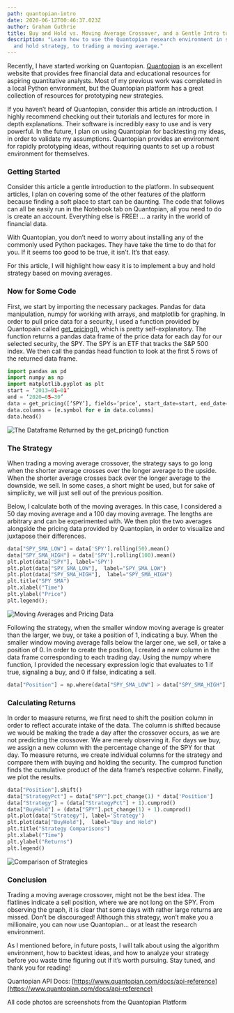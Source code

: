 ```yaml
---
path: quantopian-intro
date: 2020-06-12T00:46:37.023Z
author: Graham Guthrie
title: Buy and Hold vs. Moving Average Crossover, and a Gentle Intro to Quantopian
description: "Learn how to use the Quantopian research environment in seconds. Compare a buy
  and hold strategy, to trading a moving average."
---
```


Recently, I have started working on Quantopian. [Quantopian](https://www.quantopian.com/home) is an excellent website that provides free financial data and educational resources for aspiring quantitative analysts. Most of my previous work was completed in a local Python environment, but the Quantopian platform has a great collection of resources for prototyping new strategies.

If you haven’t heard of Quantopian, consider this article an introduction. I highly recommend checking out their tutorials and lectures for more in depth explanations. Their software is incredibly easy to use and is very powerful. In the future, I plan on using Quantopian for backtesting my ideas, in order to validate my assumptions. Quantopian provides an environment for rapidly prototyping ideas, without requiring quants to set up a robust environment for themselves.

### Getting Started

Consider this article a gentle introduction to the platform. In subsequent articles, I plan on covering some of the other features of the platform because finding a soft place to start can be daunting. The code that follows can all be easily run in the Notebook tab on Quantopian, all you need to do is create an account. Everything else is FREE! … a rarity in the world of financial data.

With Quantopian, you don’t need to worry about installing any of the commonly used Python packages. They have take the time to do that for you. If it seems too good to be true, it isn’t. It’s that easy.

For this article, I will highlight how easy it is to implement a buy and hold strategy based on moving averages.

### Now for Some Code

First, we start by importing the necessary packages. Pandas for data manipulation, numpy for working with arrays, and matplotlib for graphing. In order to pull price data for a security, I used a function provided by Quantopain called [get\_pricing()](https://www.quantopian.com/docs/api-reference/), which is pretty self-explanatory. The function returns a pandas data frame of the price data for each day for our selected security, the SPY. The SPY is an ETF that tracks the S&P 500 index. We then call the pandas head function to look at the first 5 rows of the returned data frame.
```python
import pandas as pd  
import numpy as np  
import matplotlib.pyplot as plt
start = ‘2013–01–01’  
end = ‘2020–05–30’
data = get_pricing([‘SPY’], fields=’price’, start_date=start, end_date=end)  
data.columns = [e.symbol for e in data.columns]  
data.head()
```
![The Dataframe Returned by the get_pricing() function](/../assets/1*r4UlszwXDqBH0zF-_Fsuww.png "The Dataframe Returned by the get_pricing() function")



### The Strategy

When trading a moving average crossover, the strategy says to go long when the shorter average crosses over the longer average to the upside. When the shorter average crosses back over the longer average to the downside, we sell. In some cases, a short might be used, but for sake of simplicity, we will just sell out of the previous position.

Below, I calculate both of the moving averages. In this case, I considered a 50 day moving average and a 100 day moving average. The lengths are arbitrary and can be experimented with. We then plot the two averages alongside the pricing data provided by Quantopian, in order to visualize and juxtapose their differences.
```python
data["SPY_SMA_LOW"] = data['SPY'].rolling(50).mean()  
data["SPY_SMA_HIGH"] = data['SPY'].rolling(100).mean()
plt.plot(data["SPY"], label='SPY')  
plt.plot(data["SPY_SMA_LOW"],  label="SPY_SMA_LOW")  
plt.plot(data["SPY_SMA_HIGH"],  label="SPY_SMA_HIGH")  
plt.title("SPY SMA")  
plt.xlabel("Time")  
plt.ylabel("Price")  
plt.legend();
```
![Moving Averages and Pricing Data](/../assets/1*A6CtcEXQsv1qDi3VD1qrEw.png "Moving Averages and Pricing Data")

Following the strategy, when the smaller window moving average is greater than the larger, we buy, or take a position of 1, indicating a buy. When the smaller window moving average falls below the larger one, we sell, or take a position of 0. In order to create the position, I created a new column in the data frame corresponding to each trading day. Using the numpy where function, I provided the necessary expression logic that evaluates to 1 if true, signaling a buy, and 0 if false, indicating a sell.
```python
data["Position"] = np.where(data["SPY_SMA_LOW"] > data["SPY_SMA_HIGH"], 1,0)
```
### Calculating Returns

In order to measure returns, we first need to shift the position column in order to reflect accurate intake of the data. The column is shifted because we would be making the trade a day after the crossover occurs, as we are not predicting the crossover. We are merely observing it. For days we buy, we assign a new column with the percentage change of the SPY for that day. To measure returns, we create individual columns for the strategy and compare them with buying and holding the security. The cumprod function finds the cumulative product of the data frame’s respective column. Finally, we plot the results.
```python
data["Position"].shift()
data["StrategyPct"] = data["SPY"].pct_change(1) * data['Position']  
data["Strategy"] = (data["StrategyPct"] + 1).cumprod()  
data["BuyHold"] = (data["SPY"].pct_change(1) + 1).cumprod()
plt.plot(data["Strategy"], label='Strategy')  
plt.plot(data["BuyHold"],  label="Buy and Hold")  
plt.title("Strategy Comparisons")  
plt.xlabel("Time")  
plt.ylabel("Returns")  
plt.legend()
```

![Comparison of Strategies](/../assets/1*_w_ce-ikEtGvxEYEFW2t1A.png "Comparison of Strategies")

### Conclusion

Trading a moving average crossover, might not be the best idea. The flatlines indicate a sell position, where we are not long on the SPY. From observing the graph, it is clear that some days with rather large returns are missed. Don’t be discouraged! Although this strategy, won’t make you a millionaire, you can now use Quantopian… or at least the research environment.

As I mentioned before, in future posts, I will talk about using the algorithm environment, how to backtest ideas, and how to analyze your strategy before you waste time figuring out if it’s worth pursuing. Stay tuned, and thank you for reading!

Quantopian API Docs: [https://www.quantopian.com/docs/api-reference](https://www.quantopian.com/docs/api-reference)

All code photos are screenshots from the Quantopian Platform
